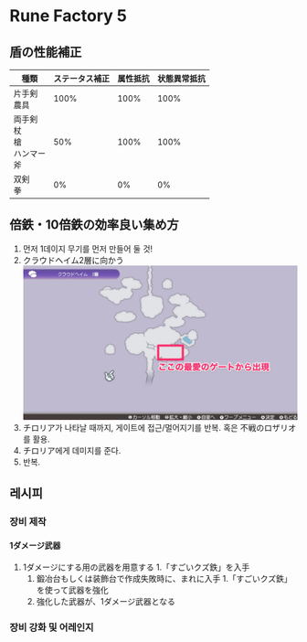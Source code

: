 # Rune Factory 5

## 盾の性能補正

| 種類 | ステータス補正 | 属性抵抗 | 状態異常抵抗 |
| --- | ------------ | ------- | ----------- |
| 片手剣<br/>農具 | 100% | 100% | 100% |
| 両手剣<br/>杖<br/>槍<br/>ハンマー<br/>斧 | 50% | 100% | 100%|
| 双剣<br/>拳 | 0% | 0% | 0%|

## 倍鉄・10倍鉄の効率良い集め方
1. 먼저 1데이지 무기를 먼저 만들어 둘 것!
1. クラウドヘイム2層に向かう ![クラウドヘイム2層に向かう](/wiki/images/rf5_10x.jpeg)
1. チロリア가 나타날 때까지, 게이트에 접근/멀어지기를 반복. 혹은 不戦のロザリオ를 활용.
1. チロリア에게 데미지를 준다.
1. 반복.

## 레시피

### 장비 제작

#### 1ダメージ武器 
1. 1ダメージにする用の武器を用意する
1.「すごいクズ鉄」を入手
   1. 鍛冶台もしくは装飾台で作成失敗時に、まれに入手
1.「すごいクズ鉄」を使って武器を強化
   1. 強化した武器が、1ダメージ武器となる

### 장비 강화 및 어레인지

